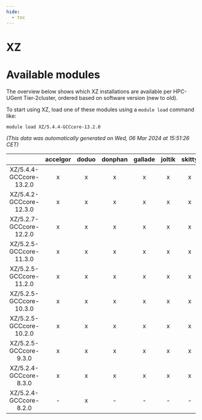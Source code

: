 ```yaml
---
hide:
  - toc
---
```


XZ
==

# Available modules


The overview below shows which XZ installations are available per HPC-UGent Tier-2cluster, ordered based on software version (new to old).

To start using XZ, load one of these modules using a `module load` command like:

```shell
module load XZ/5.4.4-GCCcore-13.2.0
```

*(This data was automatically generated on Wed, 06 Mar 2024 at 15:51:26 CET)*  

| |accelgor|doduo|donphan|gallade|joltik|skitty|
| :---: | :---: | :---: | :---: | :---: | :---: | :---: |
|XZ/5.4.4-GCCcore-13.2.0|x|x|x|x|x|x|
|XZ/5.4.2-GCCcore-12.3.0|x|x|x|x|x|x|
|XZ/5.2.7-GCCcore-12.2.0|x|x|x|x|x|x|
|XZ/5.2.5-GCCcore-11.3.0|x|x|x|x|x|x|
|XZ/5.2.5-GCCcore-11.2.0|x|x|x|x|x|x|
|XZ/5.2.5-GCCcore-10.3.0|x|x|x|x|x|x|
|XZ/5.2.5-GCCcore-10.2.0|x|x|x|x|x|x|
|XZ/5.2.5-GCCcore-9.3.0|x|x|x|x|x|x|
|XZ/5.2.4-GCCcore-8.3.0|x|x|x|x|x|x|
|XZ/5.2.4-GCCcore-8.2.0|-|x|-|-|-|-|
